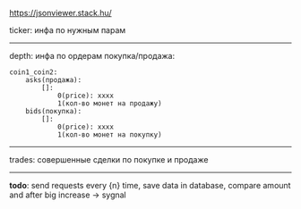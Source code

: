 https://jsonviewer.stack.hu/

ticker: инфа по нужным парам
___
depth: инфа по ордерам покупка/продажа:

    coin1_coin2:
        asks(продажа):
            []:
                0(price): xxxx 
                1(кол-во монет на продажу)
        bids(покупка):
            []:
                0(price): xxxx
                1(кол-во монет на покупку)

---
trades: совершенные сделки по покупке и продаже

---
__todo__:
    send requests every {n} time, save data in database, compare amount and after big increase -> sygnal